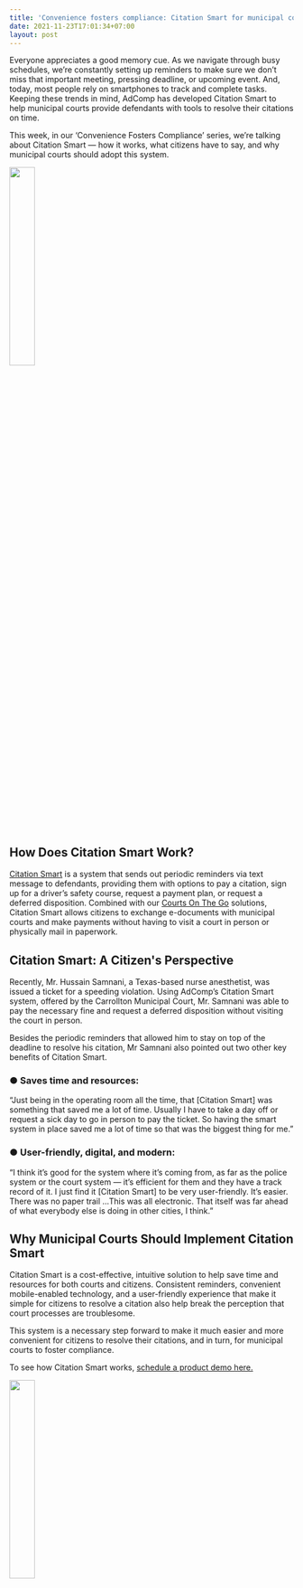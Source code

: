 ```yaml
---
title: 'Convenience fosters compliance: Citation Smart for municipal courts'
date: 2021-11-23T17:01:34+07:00
layout: post
---
```


Everyone appreciates a good memory cue. As we navigate through busy schedules, we’re constantly setting up reminders to make sure we don’t miss that important meeting, pressing deadline, or upcoming event. And, today, most people rely on smartphones to track and complete tasks. Keeping these trends in mind, AdComp has developed Citation Smart to help municipal courts provide defendants with tools to resolve their citations on time.

This week, in our ‘Convenience Fosters Compliance’ series, we’re talking about Citation Smart — how it works, what citizens have to say, and why municipal courts should adopt this system.

<img src="/images/posts/CS-blog1.webp" loading="lazy"
     width="30%" />

<h2>How Does Citation Smart Work?</h2>

[Citation Smart](https://www.adcompsystems.com/citationsmart.html) is a system that sends out periodic reminders via text message to defendants, providing them with options to pay a citation, sign up for a driver’s safety course, request a payment plan, or request a deferred disposition. Combined with our [Courts On The Go](https://www.adcompsystems.com/courts-payment.html) solutions, Citation Smart allows citizens to exchange e-documents with municipal courts and make payments without having to visit a court in person or physically mail in paperwork.

<h2>Citation Smart: A Citizen's Perspective</h2>

Recently, Mr. Hussain Samnani, a Texas-based nurse anesthetist, was issued a ticket for a speeding violation. Using AdComp’s Citation Smart system, offered by the Carrollton Municipal Court, Mr. Samnani was able to pay the necessary fine and request a deferred disposition without visiting the court in person.

Besides the periodic reminders that allowed him to stay on top of the deadline to resolve his citation, Mr Samnani also pointed out two other key benefits of Citation Smart.

<h3>● Saves time and resources:</h3> “Just being in the operating room all the time, that [Citation Smart] was something that saved me a lot of time. Usually I have to take a day off or request a sick day to go in person to pay the ticket. So having the smart system in place saved me a lot of time so that was the biggest thing for me.”

<h3>● User-friendly, digital, and modern:</h3>
“I think it’s good for the system where it’s coming from, as far as the police system or the court system — it’s efficient for them and they have a track record of it. I just find it [Citation Smart] to be very user-friendly. It’s easier. There was no paper trail ...This was all electronic. That itself was far ahead of what everybody else is doing in other cities, I think.”

<h2>Why Municipal Courts Should Implement Citation Smart</h2>
Citation Smart is a cost-effective, intuitive solution to help save time and resources for both courts and citizens. Consistent reminders, convenient mobile-enabled technology, and a user-friendly experience that make it simple for citizens to resolve a citation also help break the perception that court processes are troublesome.

This system is a necessary step forward to make it much easier and more convenient for citizens to resolve their citations, and in turn, for municipal courts to foster compliance.

To see how Citation Smart works, [schedule a product demo here.](https://www.adcompsystems.com/contactus.html)

<a href="https://www.adcompsystems.com/subscribe.html">
<img src="/images/posts/subscribe.webp" loading="lazy"
     width="30%" /></a>